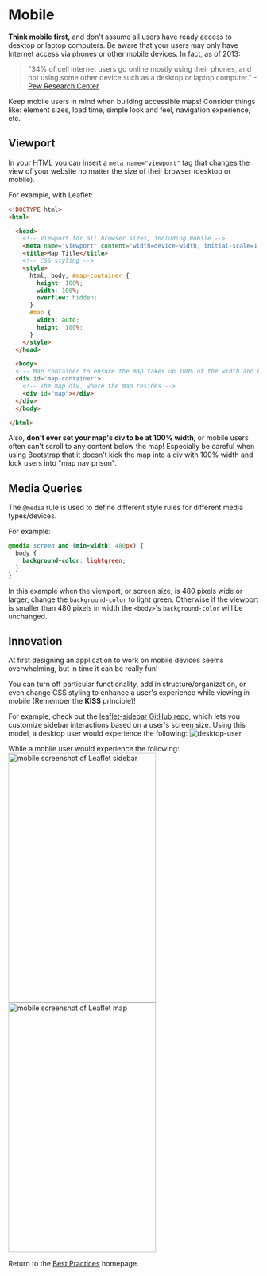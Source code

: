 # Mobile

**Think mobile first,** and don't assume all users have ready access to desktop or laptop computers.  Be aware that your users may only have Internet access via phones or other mobile devices.  In fact, as of 2013:
> "34% of cell internet users go online mostly using their phones, and not using some other device such as a desktop or laptop computer." -[Pew Research Center](http://www.pewinternet.org/fact-sheets/mobile-technology-fact-sheet)

Keep mobile users in mind when building accessible maps! Consider things like: element sizes, load time, simple look and feel, navigation experience, etc.

## Viewport
In your HTML you can insert a `meta name="viewport"` tag that changes the view of your website no matter the size of their browser (desktop or mobile).

For example, with Leaflet:  
```html
<!DOCTYPE html>
<html>

  <head>
    <!-- Viewport for all browser sizes, including mobile -->
    <meta name="viewport" content="width=device-width, initial-scale=1.0, maximum-scale=1.0, user-scalable=no" />
    <title>Map Title</title>
    <!-- CSS styling -->
    <style>
      html, body, #map-container {
      	height: 100%;
      	width: 100%;
      	overflow: hidden;
      }
      #map {
        width: auto;
        height: 100%;
      }
    </style>
  </head>

  <body>
  <!-- Map container to ensure the map takes up 100% of the width and height in the browser -->
  <div id="map-container">
    <!-- The map div, where the map resides -->
    <div id="map"></div>
  </div>
  </body>

</html>
```

Also, **don't ever set your map's div to be at 100% width**, or mobile users often can't scroll to any content below the map!  Especially be careful when using Bootstrap that it doesn't kick the map into a div with 100% width and lock users into "map nav prison".

## Media Queries
The `@media` rule is used to define different style rules for different media types/devices.

For example:  
```css
@media screen and (min-width: 480px) {
  body {
    background-color: lightgreen;
  }
}
```
In this example when the viewport, or screen size, is 480 pixels wide or larger, change the `background-color` to light green. Otherwise if the viewport is smaller than 480 pixels in width the `<body>`'s `background-color` will be unchanged.

## Innovation
At first designing an application to work on mobile devices seems overwhelming, but in time it can be really fun!

You can turn off particular functionality, add in structure/organization, or even change CSS styling to enhance a user's experience while viewing in mobile (Remember the **KISS** principle)!

For example, check out the [leaflet-sidebar GitHub repo](https://github.com/turbo87/leaflet-sidebar/), which lets you customize sidebar interactions based on a user's screen size.  Using this model, a desktop user would experience the following:
![desktop-user](https://cloud.githubusercontent.com/assets/5023024/10415141/a00f0462-6fb1-11e5-8b0a-4e41f183fadd.png)

While a mobile user would experience the following:  
<img style="-webkit-user-select: none;" src="https://cloud.githubusercontent.com/assets/5023024/10415140/a00d46c2-6fb1-11e5-8174-c0496c30af5b.png" alt="mobile screenshot of Leaflet sidebar" width="297" height="502"><img style="-webkit-user-select: none;" src="https://cloud.githubusercontent.com/assets/5023024/10415142/a0119d08-6fb1-11e5-8784-54cf2bbafd6b.png" alt="mobile screenshot of Leaflet map" width="297" height="502">

Return to the [Best Practices](../BestPractices.md) homepage.
